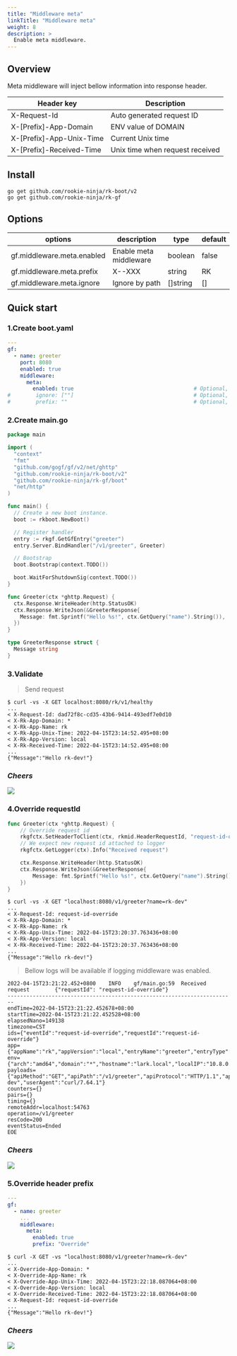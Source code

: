 ```yaml
---
title: "Middleware meta"
linkTitle: "Middleware meta"
weight: 8
description: >
  Enable meta middleware.
---
```


## Overview
Meta middleware will inject bellow information into response header.

| Header key               | Description                     |
|--------------------------|---------------------------------|
| X-Request-Id             | Auto generated request ID       |
| X-[Prefix]-App-Domain    | ENV value of DOMAIN             |
| X-[Prefix]-App-Unix-Time | Current Unix time               |
| X-[Prefix]-Received-Time | Unix time when request received |

## Install
```shell script
go get github.com/rookie-ninja/rk-boot/v2
go get github.com/rookie-ninja/rk-gf
```

## Options
| options                     | description                        | type     | default |
|-----------------------------|------------------------|----------|-------|
| gf.middleware.meta.enabled  | Enable meta middleware | boolean  | false |
| gf.middleware.meta.prefix | X-<Prefix>-XXX         | string   | RK    |
| gf.middleware.meta.ignore | Ignore by path         | []string | []    |

## Quick start
### 1.Create boot.yaml
```yaml
---
gf:
  - name: greeter
    port: 8080
    enabled: true
    middleware:
      meta:
        enabled: true                                      # Optional, default: false
#        ignore: [""]                                      # Optional, default: []
#        prefix: ""                                        # Optional, default: "RK"
```

### 2.Create main.go
```go
package main

import (
  "context"
  "fmt"
  "github.com/gogf/gf/v2/net/ghttp"
  "github.com/rookie-ninja/rk-boot/v2"
  "github.com/rookie-ninja/rk-gf/boot"
  "net/http"
)

func main() {
  // Create a new boot instance.
  boot := rkboot.NewBoot()

  // Register handler
  entry := rkgf.GetGfEntry("greeter")
  entry.Server.BindHandler("/v1/greeter", Greeter)

  // Bootstrap
  boot.Bootstrap(context.TODO())

  boot.WaitForShutdownSig(context.TODO())
}

func Greeter(ctx *ghttp.Request) {
  ctx.Response.WriteHeader(http.StatusOK)
  ctx.Response.WriteJson(&GreeterResponse{
    Message: fmt.Sprintf("Hello %s!", ctx.GetQuery("name").String()),
  })
}

type GreeterResponse struct {
  Message string
}
```

### 3.Validate
> Send request

```shell script
$ curl -vs -X GET localhost:8080/rk/v1/healthy
...
< X-Request-Id: dad72f8c-cd35-43b6-9414-493edf7e0d10
< X-Rk-App-Domain: *
< X-Rk-App-Name: rk
< X-Rk-App-Unix-Time: 2022-04-15T23:14:52.495+08:00
< X-Rk-App-Version: local
< X-Rk-Received-Time: 2022-04-15T23:14:52.495+08:00
...
{"Message":"Hello rk-dev!"}
```

### _**Cheers**_
![](/rk-boot/user-guide/cheers.png)

### 4.Override requestId
```go
func Greeter(ctx *ghttp.Request) {
    // Override request id
    rkgfctx.SetHeaderToClient(ctx, rkmid.HeaderRequestId, "request-id-override")
    // We expect new request id attached to logger
    rkgfctx.GetLogger(ctx).Info("Received request")

    ctx.Response.WriteHeader(http.StatusOK)
    ctx.Response.WriteJson(&GreeterResponse{
        Message: fmt.Sprintf("Hello %s!", ctx.GetQuery("name").String()),
    })
}
```

```shell script
$ curl -vs -X GET "localhost:8080/v1/greeter?name=rk-dev"
...
< X-Request-Id: request-id-override
< X-Rk-App-Domain: *
< X-Rk-App-Name: rk
< X-Rk-App-Unix-Time: 2022-04-15T23:20:37.763436+08:00
< X-Rk-App-Version: local
< X-Rk-Received-Time: 2022-04-15T23:20:37.763436+08:00
...
{"Message":"Hello rk-dev!"}
```

> Bellow logs will be available if logging middleware was enabled.

```shell script
2022-04-15T23:21:22.452+0800    INFO    gf/main.go:59  Received request        {"requestId": "request-id-override"}
------------------------------------------------------------------------
endTime=2022-04-15T23:21:22.452678+08:00
startTime=2022-04-15T23:21:22.452528+08:00
elapsedNano=149138
timezone=CST
ids={"eventId":"request-id-override","requestId":"request-id-override"}
app={"appName":"rk","appVersion":"local","entryName":"greeter","entryType":"GfEntry"}
env={"arch":"amd64","domain":"*","hostname":"lark.local","localIP":"10.8.0.2","os":"darwin"}
payloads={"apiMethod":"GET","apiPath":"/v1/greeter","apiProtocol":"HTTP/1.1","apiQuery":"name=rk-dev","userAgent":"curl/7.64.1"}
counters={}
pairs={}
timing={}
remoteAddr=localhost:54763
operation=/v1/greeter
resCode=200
eventStatus=Ended
EOE
```

### _**Cheers**_
![](/rk-boot/user-guide/cheers.png)

### 5.Override header prefix
```yaml
---
gf:
  - name: greeter
    ...
    middleware:
      meta:
        enabled: true
        prefix: "Override"
```

```shell script
$ curl -X GET -vs "localhost:8080/v1/greeter?name=rk-dev"
...
< X-Override-App-Domain: *
< X-Override-App-Name: rk
< X-Override-App-Unix-Time: 2022-04-15T23:22:18.087064+08:00
< X-Override-App-Version: local
< X-Override-Received-Time: 2022-04-15T23:22:18.087064+08:00
< X-Request-Id: request-id-override
...
{"Message":"Hello rk-dev!"}
```

### _**Cheers**_
![](/rk-boot/user-guide/cheers.png)